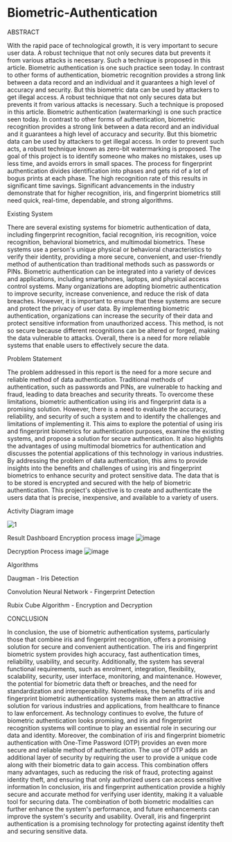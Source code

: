 # Biometric-Authentication
ABSTRACT

With the rapid pace of technological growth, it is very important to secure user data. A robust technique that not only secures data but prevents it from various attacks is necessary. Such a technique is proposed in this article. Biometric authentication is one such practice seen today. In contrast to other forms of authentication, biometric recognition provides a strong link between a data record and an individual and it guarantees a high level of accuracy and security. But this biometric data can be used by attackers to get illegal access. A robust technique that not only secures data but prevents it from various attacks is necessary. Such a technique is proposed in this article. Biometric authentication (watermarking) is one such practice seen today. In contrast to other forms of authentication, biometric recognition provides a strong link between a data record and an individual and it guarantees a high level of accuracy and security. But this biometric data can be used by attackers to get illegal access. In order to prevent such acts, a robust technique known as zero-bit watermarking is proposed. The goal of this project is to identify someone who makes no mistakes, uses up less time, and avoids errors in small spaces. The process for fingerprint authentication divides identification into phases and gets rid of a lot of bogus prints at each phase. The high recognition rate of this results in significant time savings. Significant advancements in the industry demonstrate that for higher recognition, iris, and fingerprint biometrics still need quick, real-time, dependable, and strong algorithms.

Existing System

There are several existing systems for biometric authentication of data, including fingerprint recognition, facial recognition, iris recognition, voice recognition, behavioral biometrics, and multimodal biometrics. These systems use a person's unique physical or behavioral characteristics to verify their identity, providing a more secure, convenient, and user-friendly method of authentication than traditional methods such as passwords or PINs. Biometric authentication can be integrated into a variety of devices and applications, including smartphones, laptops, and physical access control systems. Many organizations are adopting biometric authentication to improve security, increase convenience, and reduce the risk of data breaches. However, it is important to ensure that these systems are secure and protect the privacy of user data. By implementing biometric authentication, organizations can increase the security of their data and protect sensitive information from unauthorized access. This method, is not so secure because different recognitions can be altered or forged, making the data vulnerable to attacks. Overall, there is a need for more reliable systems that enable users to effectively secure the data.

Problem Statement

The problem addressed in this report is the need for a more secure and reliable method of data authentication. Traditional methods of authentication, such as passwords and PINs, are vulnerable to hacking and fraud, leading to data breaches and security threats. To overcome these limitations, biometric authentication using iris and fingerprint data is a promising solution. However, there is a need to evaluate the accuracy, reliability, and security of such a system and to identify the challenges and limitations of implementing it. This aims to explore the potential of using iris and fingerprint biometrics for authentication purposes, examine the existing systems, and propose a solution for secure authentication. It also highlights the advantages of using multimodal biometrics for authentication and discusses the potential applications of this technology in various industries. By addressing the problem of data authentication, this aims to provide insights into the benefits and challenges of using iris and fingerprint biometrics to enhance security and protect sensitive data. The data that is to be stored is encrypted and secured with the help of biometric authentication. This project's objective is to create and authenticate the users data that is precise, inexpensive, and available to a variety of users.

Activity Diagram image

![1](https://github.com/kalpithasrinivas/Biometric-Authentication/assets/103630524/c56218f0-4dc0-4274-8a56-e855edcbc92c)

Result Dashboard Encryption process image
![image](https://github.com/kalpithasrinivas/Biometric-Authentication/assets/103630524/ef993e2e-0d18-4f23-a5d0-e0808be36de8)

Decryption Process image
![image](https://github.com/kalpithasrinivas/Biometric-Authentication/assets/103630524/4264d5eb-95a2-46cd-b7ad-0c10381c5e35)



Algorithms

Daugman - Iris Detection

Convolution Neural Network - Fingerprint Detection

Rubix Cube Algorithm - Encryption and Decryption

CONCLUSION

In conclusion, the use of biometric authentication systems, particularly those that combine iris and fingerprint recognition, offers a promising solution for secure and convenient authentication. The iris and fingerprint biometric system provides high accuracy, fast authentication times, reliability, usability, and security. Additionally, the system has several functional requirements, such as enrolment, integration, flexibility, scalability, security, user interface, monitoring, and maintenance. However, the potential for biometric data theft or breaches, and the need for standardization and interoperability. Nonetheless, the benefits of iris and fingerprint biometric authentication systems make them an attractive solution for various industries and applications, from healthcare to finance to law enforcement. As technology continues to evolve, the future of biometric authentication looks promising, and iris and fingerprint recognition systems will continue to play an essential role in securing our data and identity. Moreover, the combination of iris and fingerprint biometric authentication with One-Time Password (OTP) provides an even more secure and reliable method of authentication. The use of OTP adds an additional layer of security by requiring the user to provide a unique code along with their biometric data to gain access. This combination offers many advantages, such as reducing the risk of fraud, protecting against identity theft, and ensuring that only authorized users can access sensitive information In conclusion, iris and fingerprint authentication provide a highly secure and accurate method for verifying user identity, making it a valuable tool for securing data. The combination of both biometric modalities can further enhance the system's performance, and future enhancements can improve the system's security and usability. Overall, iris and fingerprint authentication is a promising technology for protecting against identity theft and securing sensitive data.
